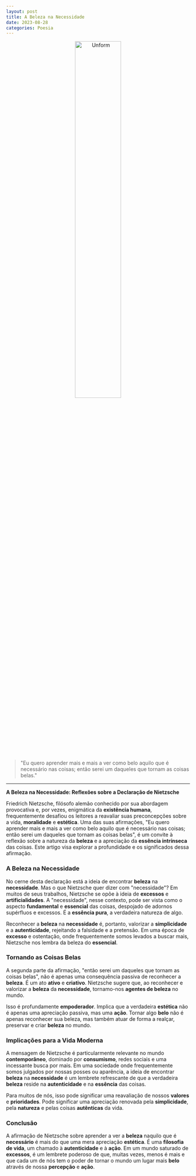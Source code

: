 ```yaml
---
layout: post
title: A Beleza na Necessidade
date: 2023-08-28
categories: Poesia
---
```


<p align="center">
<img src="{{ site.baseurl }}/images/2023-08-28-A-Beleza-na-Necessidade.png" height="50%" width="50%" alt="Unform" />
</p>


> "Eu quero aprender mais e mais a ver como belo aquilo que é necessário nas coisas; então serei um daqueles que tornam as coisas belas."


---

**A Beleza na Necessidade: Reflexões sobre a Declaração de Nietzsche**

Friedrich Nietzsche, filósofo alemão conhecido por sua abordagem provocativa e, por vezes, enigmática da **existência humana**, frequentemente desafiou os leitores a reavaliar suas preconcepções sobre a vida, **moralidade** e **estética**. Uma das suas afirmações, "Eu quero aprender mais e mais a ver como belo aquilo que é necessário nas coisas; então serei um daqueles que tornam as coisas belas", é um convite à reflexão sobre a natureza da **beleza** e a apreciação da **essência intrínseca** das coisas. Este artigo visa explorar a profundidade e os significados dessa afirmação.

### A **Beleza** na **Necessidade**

No cerne desta declaração está a ideia de encontrar **beleza** na **necessidade**. Mas o que Nietzsche quer dizer com "necessidade"? Em muitos de seus trabalhos, Nietzsche se opõe à ideia de **excessos** e **artificialidades**. A "necessidade", nesse contexto, pode ser vista como o aspecto **fundamental** e **essencial** das coisas, despojado de adornos supérfluos e excessos. É a **essência pura**, a verdadeira natureza de algo.

Reconhecer a **beleza** na **necessidade** é, portanto, valorizar a **simplicidade** e a **autenticidade**, rejeitando a falsidade e a pretensão. Em uma época de **excesso** e ostentação, onde frequentemente somos levados a buscar mais, Nietzsche nos lembra da beleza do **essencial**.

### Tornando as Coisas **Belas**

A segunda parte da afirmação, "então serei um daqueles que tornam as coisas belas", não é apenas uma consequência passiva de reconhecer a **beleza**. É um ato **ativo** e **criativo**. Nietzsche sugere que, ao reconhecer e valorizar a **beleza** da **necessidade**, tornamo-nos **agentes de beleza** no mundo.

Isso é profundamente **empoderador**. Implica que a verdadeira **estética** não é apenas uma apreciação passiva, mas uma **ação**. Tornar algo **belo** não é apenas reconhecer sua beleza, mas também atuar de forma a realçar, preservar e criar **beleza** no mundo.

### Implicações para a **Vida Moderna**

A mensagem de Nietzsche é particularmente relevante no mundo **contemporâneo**, dominado por **consumismo**, redes sociais e uma incessante busca por mais. Em uma sociedade onde frequentemente somos julgados por nossas posses ou aparência, a ideia de encontrar **beleza** na **necessidade** é um lembrete refrescante de que a verdadeira **beleza** reside na **autenticidade** e na **essência** das coisas.

Para muitos de nós, isso pode significar uma reavaliação de nossos **valores** e **prioridades**. Pode significar uma apreciação renovada pela **simplicidade**, pela **natureza** e pelas coisas **autênticas** da vida. 

### **Conclusão**

A afirmação de Nietzsche sobre aprender a ver a **beleza** naquilo que é **necessário** é mais do que uma mera apreciação **estética**. É uma **filosofia de vida**, um chamado à **autenticidade** e à **ação**. Em um mundo saturado de **excessos**, é um lembrete poderoso de que, muitas vezes, menos é mais e que cada um de nós tem o poder de tornar o mundo um lugar mais **belo** através de nossa **percepção** e **ação**.
